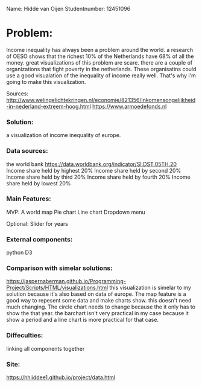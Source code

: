 Name: Hidde van Oijen
Studentnumber: 12451096

# Problem:
Income inequality has always been a problem around the world. a research of OESO shows
that the richest 10% of the Netherlands have 68% of all the money. great visualizations
of this problem are scare. there are a couple of organizations that fight poverty in 
the netherlands. These organisatins could use a good visualation of the inequality of
income really well. That's why i'm going to make this visualization.

Sources: 
http://www.welingelichtekringen.nl/economie/821356/inkomensongelijkheid-in-nederland-extreem-hoog.html
https://www.armoedefonds.nl

### Solution:
a visualization of income inequality of europe.


### Data sources:
the world bank
https://data.worldbank.org/indicator/SI.DST.05TH.20
Income share held by highest 20%
Income share held by second 20%
Income share held by third 20%
Income share held by fourth 20%
Income share held by lowest 20%


### Main Features:
MVP:
A world map
Pie chart
Line chart
Dropdown menu

Optional:
Slider for years

### External components:
python
D3

### Comparison with simelar solutions:
https://jaspernaberman.github.io/Programming-Project/Scripts/HTML/visualizations.html
this visualization is simelar to my solution because it's also based on data of europe.
The map feature is a good way to repesent some data and make charts show. this doesn't
need much changing. The circle chart needs to change because the it only has to show the
that year. the barchart isn't very practical in my case because it show a period and
a line chart is more practical for that case.

### Diffeculties:
linking all components together

### Site:
https://hhiiddee1.github.io/project/data.html
